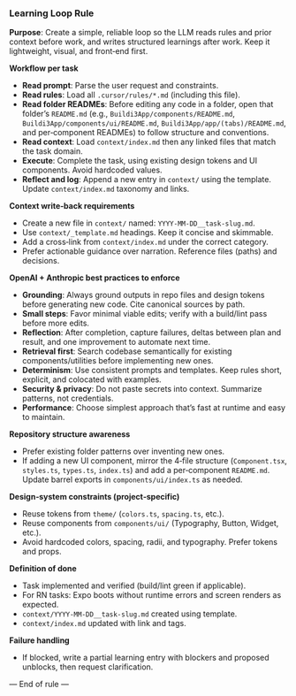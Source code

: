### Learning Loop Rule

**Purpose**: Create a simple, reliable loop so the LLM reads rules and prior context before work, and writes structured learnings after work. Keep it lightweight, visual, and front‑end first.

**Workflow per task**

- **Read prompt**: Parse the user request and constraints.
- **Read rules**: Load all `.cursor/rules/*.md` (including this file).
- **Read folder READMEs**: Before editing any code in a folder, open that folder’s `README.md` (e.g., `Buildi3App/components/README.md`, `Buildi3App/components/ui/README.md`, `Buildi3App/app/(tabs)/README.md`, and per‑component READMEs) to follow structure and conventions.
- **Read context**: Load `context/index.md` then any linked files that match the task domain.
- **Execute**: Complete the task, using existing design tokens and UI components. Avoid hardcoded values.
- **Reflect and log**: Append a new entry in `context/` using the template. Update `context/index.md` taxonomy and links.

**Context write‑back requirements**

- Create a new file in `context/` named: `YYYY‑MM‑DD__task-slug.md`.
- Use `context/_template.md` headings. Keep it concise and skimmable.
- Add a cross‑link from `context/index.md` under the correct category.
- Prefer actionable guidance over narration. Reference files (paths) and decisions.

**OpenAI + Anthropic best practices to enforce**

- **Grounding**: Always ground outputs in repo files and design tokens before generating new code. Cite canonical sources by path.
- **Small steps**: Favor minimal viable edits; verify with a build/lint pass before more edits.
- **Reflection**: After completion, capture failures, deltas between plan and result, and one improvement to automate next time.
- **Retrieval first**: Search codebase semantically for existing components/utilities before implementing new ones.
- **Determinism**: Use consistent prompts and templates. Keep rules short, explicit, and colocated with examples.
- **Security & privacy**: Do not paste secrets into context. Summarize patterns, not credentials.
- **Performance**: Choose simplest approach that’s fast at runtime and easy to maintain.

**Repository structure awareness**

- Prefer existing folder patterns over inventing new ones.
- If adding a new UI component, mirror the 4‑file structure (`Component.tsx`, `styles.ts`, `types.ts`, `index.ts`) and add a per‑component `README.md`. Update barrel exports in `components/ui/index.ts` as needed.

**Design‑system constraints (project‑specific)**

- Reuse tokens from `theme/` (`colors.ts`, `spacing.ts`, etc.).
- Reuse components from `components/ui/` (Typography, Button, Widget, etc.).
- Avoid hardcoded colors, spacing, radii, and typography. Prefer tokens and props.

**Definition of done**

- Task implemented and verified (build/lint green if applicable).
- For RN tasks: Expo boots without runtime errors and screen renders as expected.
- `context/YYYY‑MM‑DD__task-slug.md` created using template.
- `context/index.md` updated with link and tags.

**Failure handling**

- If blocked, write a partial learning entry with blockers and proposed unblocks, then request clarification.

— End of rule —
